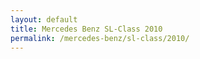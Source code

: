 ```yaml
---
layout: default
title: Mercedes Benz SL-Class 2010
permalink: /mercedes-benz/sl-class/2010/
---
```

